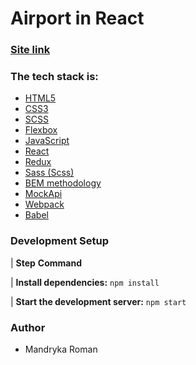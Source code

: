 # Airport in React

### [Site link](https://lambent-queijadas-3fb68a.netlify.app/?type=arrivals&date=11-21-2024)

### The tech stack is:

- [HTML5](https://en.wikipedia.org/wiki/HTML5)
- [CSS3](https://en.wikipedia.org/wiki/Cascading_Style_Sheets)
- [SCSS](https://sass-lang.com/)
- [Flexbox](https://en.wikipedia.org/wiki/CSS_Flexible_Box_Layout)
- [JavaScript](https://learnjavascript.online/)
- [React](https://react.dev/)
- [Redux](https://redux.js.org/)
- [Sass (Scss)](https://sass-lang.com/)
- [BEM methodology](https://en.bem.info/methodology/)
- [MockApi](https://www.mockapi.com/)
- [Webpack](https://webpack.js.org/)
- [Babel](https://babeljs.io/)


### Development Setup

| **Step**                                **Command**

| **Install dependencies:**               `npm install` 

| **Start the development server:**       `npm start`

### Author

- Mandryka Roman
